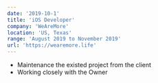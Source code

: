 ```yaml
---
date: '2019-10-1'
title: 'iOS Developer'
company: 'WeAreMore'
location: 'US, Texas'
range: 'August 2019 to November 2019'
url: 'https://wearemore.life'
---
```


- Maintenance the existed project from the client
- Working closely with the Owner
